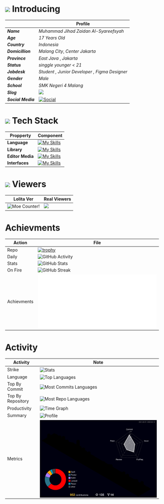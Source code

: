 # <img src="https://media.giphy.com/media/v1.Y2lkPTc5MGI3NjExcTZxdWh6ZXg5Y2E4M2JiNmRiNGQ2NmU4MmRkNzg4YzBkYjM5NGJhYSZlcD12MV9pbnRlcm5hbF9naWZzX2dpZklkJmN0PWc/jTNG3RF6EwbkpD4LZx/giphy.gif" width="30"> Introducing 

|       |  Profile  | 
|-------|-------------| 
| ***Name*** | *Muhammad Jihad Zaidan Al-Syareefsyah* |
| ***Age*** | *17 Years Old* |
| ***Country*** | *Indonesia* | 
| ***Domicillion*** | *Malang City*, *Center Jakarta* |
| ***Province*** | *East Java* , *Jakarta* | 
| ***Status*** | *singgle younger < 21*  | 
| ***Jobdesk*** | *Student , Junior Developer , Figma Designer* | 
| ***Gender*** | *Male* | 
| ***School*** | *SMK Negeri 4 Malang* |
| ***Slog*** | ![](https://quotes-github-readme.vercel.app/api?type=horizontal&theme=radical) |
| ***Social Media*** | [![Social](https://skillicons.dev/icons?i=instagram,vercel,twitter,github,gitlab,gmail,discord,linkedin,devto&theme=dark)](https://www.skillicons.dev/)   | 

# <img src="https://media.giphy.com/media/WFZvB7VIXBgiz3oDXE/giphy.gif" width="30"> Tech Stack 


| Propperty               |   Component                                                                                                        |
|-------------------------|--------------------------------------------------------------------------------------------------------------------|
| **Language**           | [![My Skills](https://skillicons.dev/icons?i=html,css,js,ts,sass,php,kotlin,gradle,java,dart,swift,cpp,c,cmake&theme=dark)](https://skillicons.dev)   | 
| **Library**            | [![My Skills](https://skillicons.dev/icons?i=react,bootstrap,tailwind,laravel,flutter,vite,nextjs&theme=dark)](https://skillicons.dev)
| **Editor Media**        | [![My Skills](https://skillicons.dev/icons?i=vscode,androidstudio,arduino,apple,windows,git,nodejs,npm,powershell,webstrom&theme=dark)](https://skillicons.dev) |
| **Interfaces** | [![My Skills](https://skillicons.dev/icons?i=ai,figma,webflow,wordpress&theme=dark)](https://skillicons.dev) |

# <img src="https://media.giphy.com/media/v1.Y2lkPTc5MGI3NjExMzYzNDU4NmI2OWQ5ZDNkNzY0ZGY5ZGJiYTZkNzM2MDQ5ZmQyYjE0YiZlcD12MV9pbnRlcm5hbF9naWZzX2dpZklkJmN0PWc/cUAGuLiEcTBwRfkAQq/giphy.gif" width="30"> Viewers 
| Lolita Ver | Real Viewers | 
|--------|--------------|
| <img alt="Moe Counter!" src="https://count.getloli.com/@JihadZaidan.github?name=JihadZaidan.github&theme=booru-lewd&padding=7&offset=0&align=top&scale=1&pixelated=1&darkmode=auto"/> | <img src="https://profile-counter.glitch.me/JihadZaidan/count.svg" /> | 

# Achievments 

| Action | File |
|-------|------|
| Repo | [![trophy](https://github-profile-trophy.vercel.app/?username=JihadZaidan&theme=radical)](https://github.com/JihadZaidan/github-profile-trophy) | 
| Daily | <img width="100%" src="https://github-readme-activity-graph.vercel.app/graph?username=JihadZaidan&bg_color=0D1117&color=000fff&line=000fff&point=61DAFB&area=true&area_color=61DAFB&hide_border=true" alt="GitHub Activity"/> |
| Stats | <img src="https://github-readme-stats-sigma-five.vercel.app/api?username=JihadZaidan&show_icons=true&theme=react&hide_border=true" width="450" alt="GitHub Stats" /> |
| On Fire | <img src="https://github-readme-streak-stats.herokuapp.com/?user=JihadZaidan&theme=react&hide_border=true" alt="GitHub Streak"/> |
| Achievments | <img src="./arsip.svg" /> |
# Activity 

| Activity | Note | 
|-----|--------|
| Strike | <img align="center" src="http://github-profile-summary-cards.vercel.app/api/cards/stats?username=JihadZaidan&theme=transparent" height="180em" alt="Stats"/> |
| Language | <img align="center" src="https://github-readme-stats.vercel.app/api/top-langs?username=JihadZaidan&hide_border=true&no-bg=true&no-frame=true&layout=compact&theme=transparent&langs_count=18&hide=none" alt="Top Languages"/> | 
| Top By Commit | <img align="center" src="http://github-profile-summary-cards.vercel.app/api/cards/most-commit-language?username=JihadZaidan&theme=transparent&exclude=none" height="180em" alt="Most Commits Languages"/> |
| Top By Repository | <img align="center" src="http://github-profile-summary-cards.vercel.app/api/cards/repos-per-language?username=JihadZaidan&theme=transparent&exclude=none" height="180em" alt="Most Repo Languages"/> | 
| Productivity | <img align="center" src="http://github-profile-summary-cards.vercel.app/api/cards/productive-time?username=JihadZaidan&theme=transparent&utcOffset=5.30" height="180em" alt="Time Graph"/> | 
| Summary | <img align="center" src="https://github-profile-summary-cards.vercel.app/api/cards/profile-details?username=JihadZaidan&theme=transparent" alt='Profile'/> |
| Metrics | <img align="center" src="./rainbow-graph.svg"/>
